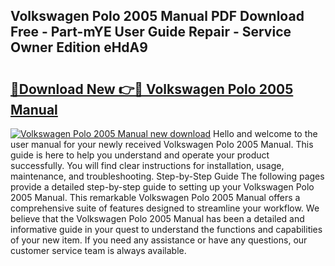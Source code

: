 ## Volkswagen Polo 2005 Manual PDF Download Free - Part-mYE User Guide Repair - Service Owner Edition eHdA9

# <h2><a href="http://bc99418.oget.top/?id=Volkswagen+Polo+2005+Manual">🔗Download New 👉🔴 Volkswagen Polo 2005 Manual</a></h2>

[![Volkswagen Polo 2005 Manual new download](https://i.imgur.com/5g1atiW.png)](http://bc99418.oget.top/?id=Volkswagen+Polo+2005+Manual)
Hello and welcome to the user manual for your newly received Volkswagen Polo 2005 Manual. This guide is here to help you understand and operate your product successfully. You will find clear instructions for installation, usage, maintenance, and troubleshooting. Step-by-Step Guide The following pages provide a detailed step-by-step guide to setting up your Volkswagen Polo 2005 Manual. This remarkable Volkswagen Polo 2005 Manual offers a comprehensive suite of features designed to streamline your workflow. We believe that the Volkswagen Polo 2005 Manual has been a detailed and informative guide in your quest to understand the functions and capabilities of your new item. If you need any assistance or have any questions, our customer service team is always available.
